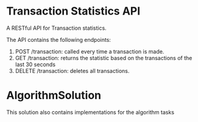# Transaction Statistics API
A RESTful API for Transaction statistics.

The API contains the following endpoints: 
1.  POST /transaction: called every time a transaction is made.
2.  GET /transaction: returns the statistic based on the transactions of the last 30 seconds
3.  DELETE /transaction: deletes all transactions.

# AlgorithmSolution

This solution also contains implementations for the algorithm tasks
